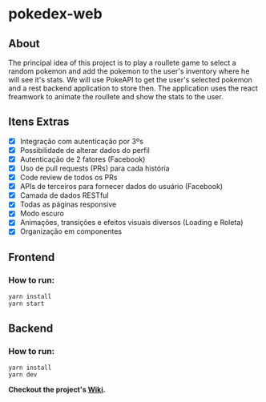 # pokedex-web

## About
 The principal idea of this project is to play a roullete game to select a random pokemon and add the pokemon to the user's inventory where he will see it's stats. We will use PokeAPI to get the user's selected pokemon and a rest backend application to store then. The application uses the react freamwork to animate the roullete and show the stats to the user.

## Itens Extras
 - [x] Integração com autenticação por 3ºs
 - [x] Possibilidade de alterar dados do perfil
 - [x] Autenticação de 2 fatores (Facebook)
 - [x] Uso de pull requests (PRs) para cada história
 - [x] Code review de todos os PRs
 - [x] APIs de terceiros para fornecer dados do usuário (Facebook)
 - [x] Camada de dados RESTful
 - [x] Todas as páginas responsive
 - [x] Modo escuro
 - [x] Animações, transições e efeitos visuais diversos (Loading e Roleta)
 - [x] Organização em componentes

## Frontend

### How to run:
```
yarn install
yarn start
```
## Backend

### How to run:
```
yarn install
yarn dev
```

**Checkout the project's [Wiki](https://github.com/SinvalVJunior/pokedex-web/wiki).**
